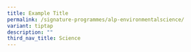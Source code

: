 ```yaml
---
title: Example Title
permalink: /signature-programmes/alp-environmentalscience/
variant: tiptap
description: ""
third_nav_title: Science
---
```

